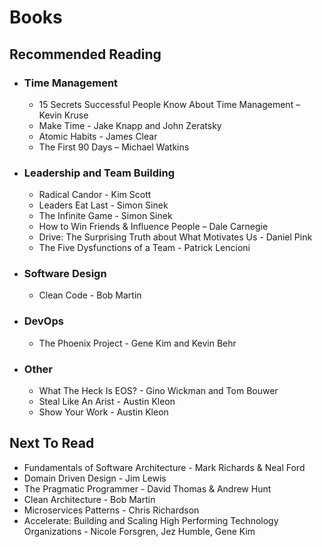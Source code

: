# Books

## Recommended Reading
- ### Time Management
  - 15 Secrets Successful People Know About Time Management – Kevin Kruse
  - Make Time - Jake Knapp and John Zeratsky
  - Atomic Habits - James Clear
  - The First 90 Days – Michael Watkins
- ### Leadership and Team Building
  - Radical Candor - Kim Scott
  - Leaders Eat Last - Simon Sinek
  - The Infinite Game - Simon Sinek
  - How to Win Friends & Influence People – Dale Carnegie
  - Drive: The Surprising Truth about What Motivates Us - Daniel Pink
  - The Five Dysfunctions of a Team - Patrick Lencioni
- ### Software Design
  - Clean Code - Bob Martin
- ### DevOps
  - The Phoenix Project - Gene Kim and Kevin Behr
- ### Other
  - What The Heck Is EOS? - Gino Wickman and Tom Bouwer
  - Steal Like An Arist - Austin Kleon
  - Show Your Work - Austin Kleon

## Next To Read
- Fundamentals of Software Architecture - Mark Richards & Neal Ford
- Domain Driven Design - Jim Lewis
- The Pragmatic Programmer - David Thomas & Andrew Hunt
- Clean Architecture - Bob Martin
- Microservices Patterns - Chris Richardson
- Accelerate: Building and Scaling High Performing Technology Organizations - Nicole Forsgren, Jez Humble, Gene Kim
